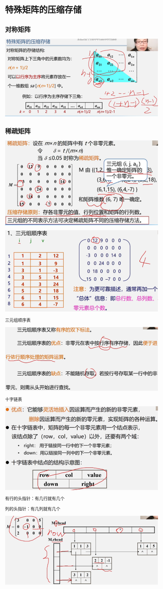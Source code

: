 # 特殊矩阵的压缩存储

## 对称矩阵

![1667359767214](4-特殊矩阵的压缩存储.assets/1667359767214-1667359767612.png)

## 稀疏矩阵

![1667359999921](4-特殊矩阵的压缩存储.assets/1667359999921-1667360000322.png)

![1667360032642](4-特殊矩阵的压缩存储.assets/1667360032642-1667360032940.png)

三元组顺序表

![1667360151838](4-特殊矩阵的压缩存储.assets/1667360151838-1667360152170.png)



十字链表

![1667371001614](4-特殊矩阵的压缩存储.assets/1667371001614-1667371001970.png)

有行的头指针：有几行就有几个

列的头指针：有几列就有几个

![1667360289200](4-特殊矩阵的压缩存储.assets/1667360289200-1667360289523.png)